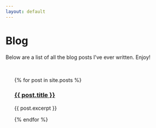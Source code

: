 ```yaml
---
layout: default
---
```

<h1>Blog</h1>
<p>Below are a list of all the blog posts I've ever written. Enjoy!</p>
<br/>
<ul>
  {% for post in site.posts %}
      <h3><a href="{{ post.url }}">{{ post.title }}</a></h3>
      <p>{{ post.excerpt }}</p>
  {% endfor %}
</ul>